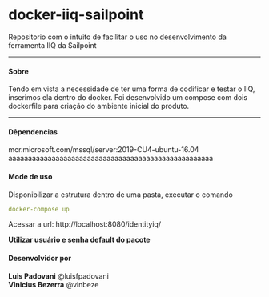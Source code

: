 # docker-iiq-sailpoint
Repositorio com o intuito de facilitar o uso no desenvolvimento da ferramenta IIQ da Sailpoint

------------
<h4>Sobre </h4>
<p>Tendo em vista a necessidade de ter uma forma de codificar e testar o IIQ, inserimos ela dentro do docker.
Foi desenvolvido um compose com dois dockerfile para criação do ambiente inicial do produto.</p>

------------


<h4>Dêpendencias </h4>
mcr.microsoft.com/mssql/server:2019-CU4-ubuntu-16.04  <br/>
aaaaaaaaaaaaaaaaaaaaaaaaaaaaaaaaaaaaaaaaaaaaaaaaaaaa 

<h4>Mode de uso</h4>
<p> Disponibilizar a estrutura dentro de uma pasta, executar o comando

```yaml
docker-compose up
```

Acessar a url:  http://localhost:8080/identityiq/

<b>Utilizar usuário e senha default do pacote</b>
</p>

<h4>Desenvolvidor por </h4>
<b>Luis Padovani</b> @luisfpadovani <br/>
<b>Vinicius Bezerra</b> @vinbeze
